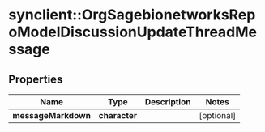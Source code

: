 # synclient::OrgSagebionetworksRepoModelDiscussionUpdateThreadMessage


## Properties
Name | Type | Description | Notes
------------ | ------------- | ------------- | -------------
**messageMarkdown** | **character** |  | [optional] 



